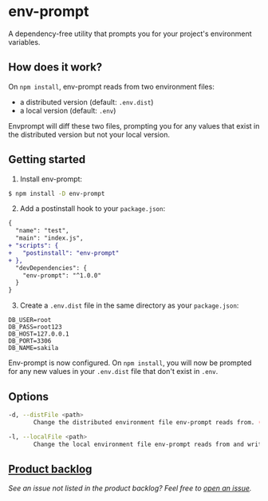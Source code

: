 # env-prompt
A dependency-free utility that prompts you for your project's environment variables.

## How does it work?
On `npm install`, env-prompt reads from two environment files:
 - a distributed version (default: `.env.dist`)
 - a local version (default: `.env`)

Envprompt will diff these two files, prompting you for any values that exist in the distributed version
 but not your local version.

## Getting started
1) Install env-prompt:
```sh
$ npm install -D env-prompt
```

2) Add a postinstall hook to your `package.json`:
```diff
{
  "name": "test",
  "main": "index.js",
+ "scripts": {
+   "postinstall": "env-prompt"
+ },
  "devDependencies": {
    "env-prompt": "^1.0.0"
  }
}
```

3) Create a `.env.dist` file in the same directory as your `package.json`:
```
DB_USER=root
DB_PASS=root123
DB_HOST=127.0.0.1
DB_PORT=3306
DB_NAME=sakila
```

Env-prompt is now configured.  On `npm install`, you will now be prompted for any new values in your `.env.dist`
 file that don't exist in `.env`.

## Options
```sh
-d, --distFile <path>         
       Change the distributed environment file env-prompt reads from. (default: .env.dist)

-l, --localFile <path>
       Change the local environment file env-prompt reads from and writes to. (default: .env)
```

## [Product backlog](https://github.com/env-prompt/env-prompt/issues?q=is%3Aissue+is%3Aopen+label%3Agroomed)
*See an issue not listed in the product backlog?  Feel free to
 [open an issue](https://github.com/env-prompt/env-prompt/issues/new).*
